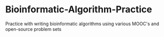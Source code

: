 # Bioinformatic-Algorithm-Practice
Practice with writing bioinformatic algorithms using various MOOC's and open-source problem sets
